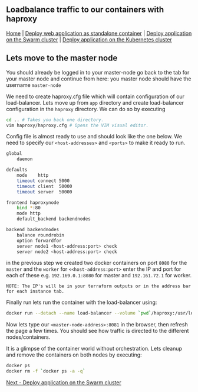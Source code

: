 ## Loadbalance traffic to our containers with haproxy
[Home](../README.md) | [Deploy web application as standalone container](standalone.md) | [Deploy application on the Swarm cluster](swarm.md) | [Deploy application on the Kubernetes cluster](k8s.md)
## Lets move to the master node

You should already be logged in to your master-node go back to the tab for your master node and continue from here: you master node should have the username `master-node`

We need to create haproxy.cfg file which will contain configuration of our load-balancer. 
Lets move up from ```app``` directory and create load-balancer configuration in the ```haproxy``` directory. We can do so by executing

```bash
cd .. # Takes you back one directory. 
vim haproxy/haproxy.cfg # Opens the VIM visual editor. 
```
Config file is almost ready to use and should look like the one below. We need to specify our ```<host-addresses>``` and ```<ports>``` to make it ready to run.


```bash
global
    daemon

defaults
    mode    http
    timeout connect 5000
    timeout client  50000
    timeout server  50000

frontend haproxynode
    bind *:80
    mode http
    default_backend backendnodes

backend backendnodes
    balance roundrobin
    option forwardfor
    server node1 <host-address:port> check
    server node2 <host-address:port> check

```
in the previous step we created two docker containers on port `8080` for the `master` and the `worker` for `<<host-address:port>` enter the IP and port for each of these e.g. `192.169.0.1:8080` for master and `192.161.72.1` for worker. 

`NOTE: The IP's will be in your terraform outputs or in the address bar for each instance tab. `



Finally run lets run the container with the load-balancer using:
```bash
docker run --detach --name load-balancer --volume `pwd`/haproxy:/usr/local/etc/haproxy:ro --publish 8081:80 haproxy
```
Now lets type our ```<master-node-address>:8081``` in the browser, then refresh the page a few times. You should see how traffic is directed to the different nodes/containers.

It is a glimpse of the container world without orchestration. Lets cleanup and remove the containers on both nodes by executing:


```bash
docker ps 
docker rm -f `docker ps -a -q`
```

[Next - Deploy application on the Swarm cluster](swarm.md)
